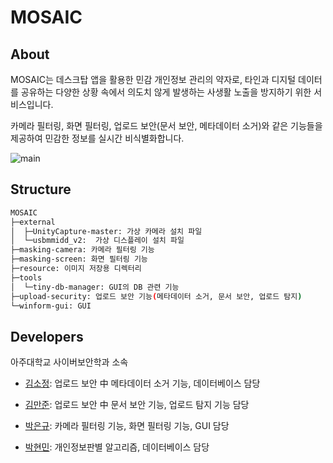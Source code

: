 # MOSAIC

## About
MOSAIC는 데스크탑 앱을 활용한 민감 개인정보 관리의 약자로, 타인과 디지털 데이터를 공유하는 다양한 상황 속에서 의도치 않게 발생하는 사생활 노출을 방지하기 위한 서비스입니다.

카메라 필터링, 화면 필터링, 업로드 보안(문서 보안, 메타데이터 소거)와 같은 기능들을 제공하여 민감한 정보를 실시간 비식별화합니다. 

![main](https://user-images.githubusercontent.com/106902217/172041730-7311384d-97b0-4eed-84ad-76bf6fc183f2.png)


## Structure
```bash
MOSAIC
├─external
│  ├─UnityCapture-master: 가상 카메라 설치 파일
│  └─usbmmidd_v2:  가상 디스플레이 설치 파일
├─masking-camera: 카메라 필터링 기능
├─masking-screen: 화면 필터링 기능
├─resource: 이미지 저장용 디렉터리
├─tools
│  └─tiny-db-manager: GUI의 DB 관련 기능
├─upload-security: 업로드 보안 기능(메타데이터 소거, 문서 보안, 업로드 탐지)
└─winform-gui: GUI
```

## Developers
아주대학교 사이버보안학과 소속

- [김소정](https://github.com/ssoL2): 업로드 보안 中 메타데이터 소거 기능, 데이터베이스 담당

- [김만준](https://github.com/MANJUNKIM): 업로드 보안 中 문서 보안 기능, 업로드 탐지 기능 담당

- [박은규](https://github.com/Eungyu-dev): 카메라 필터링 기능, 화면 필터링 기능, GUI 담당

- [박현민](https://github.com/qkrgusals98): 개인정보판별 알고리즘, 데이터베이스 담당
